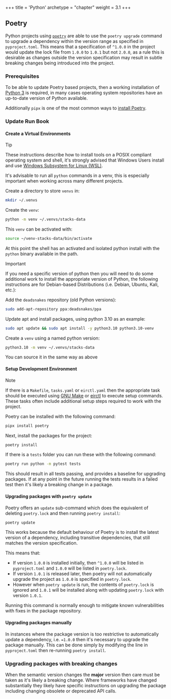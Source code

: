 +++
title = 'Python'
archetype = "chapter"
weight = 3.1
+++

## Poetry

Python projects using [`poetry`](https://python-poetry.org/docs/) are able to use the `poetry upgrade` command to upgrade a dependency within the version range as specified in `pyproject.toml`. This means that a specification of `^1.0.0` in the project would update the lock file from `1.0.0` to `1.0.1` but not `2.0.0`, as a rule this is desirable as changes outside the version specification may result in subtle breaking changes being introduced into the project.

### Prerequisites

To be able to update Poetry based projects, then a working installation of [Python 3](https://www.python.org/downloads/) is required, in many cases operating system repositories have an up-to-date version of Python available.

Additionally `pipx` is one of the most common ways to [install Poetry](https://pipx.pypa.io/stable/installation/).

### Update Run Book

#### Create a Virtual Environments

> [!TIP]
> These instructions describe how to install tools on a POSIX compliant operating system and shell, it's strongly advised that Windows Users install and use [Windows Subsystem for Linux (WSL)](https://learn.microsoft.com/en-us/windows/wsl/install).

It's advisable to run all `python` commands in a venv, this is especially important when working across many different projects.

Create a directory to store `venvs` in:

```sh
mkdir ~/.venvs
```

Create the `venv`:

```sh
python -m venv ~/.venvs/stacks-data
```

This `venv` can be activated with:

```sh
source ~/venv-stacks-data/bin/activate
```

At this point the shell has an activated and isolated python install with the `python` binary available in the path.

> [!IMPORTANT]
> If you need a specific version of python then you will need to do some additional work to install the appropriate version of Python, the following instructions are for Debian-based Distributions (i.e. Debian, Ubuntu, Kali, etc.):
>
> Add the `deadsnakes` repository (old Python versions):
>
> ```sh
> sudo add-apt-repository ppa:deadsnakes/ppa
> ```
>
> Update apt and install packages, using python 3.10 as an example:
>
> ```sh
> sudo apt update && sudo apt install -y python3.10 python3.10-venv
> ```
>
> Create a `venv` using a named python version:
>
> ```sh
> python3.10 -m venv ~/.venvs/stacks-data
> ```
>
> You can source it in the same way as above

#### Setup Development Environment

> [!NOTE]
> If there is a `Makefile`, `tasks.yaml` or `eirctl.yaml` then the appropriate task should be executed using [GNU Make](https://www.gnu.org/software/make/) or [eirctl](https://github.com/Ensono/eirctl) to execute setup commands. These tasks often include additional setup steps required to work with the project.

Poetry can be installed with the following command:

```sh
pipx install poetry
```

Next, install the packages for the project:

```sh
poetry install
```

If there is a `tests` folder you can run these with the following command:

```sh
poetry run python -m pytest tests
```

This should result in all tests passing, and provides a baseline for upgrading packages. If at any point in the future running the tests results in a failed test then it's likely a breaking change in a package.

#### Upgrading packages with `poetry update`

Poetry offers an `update` sub-command which does the equivalent of deleting `poetry.lock` and then running `poetry install`:

```sh
poetry update
```

This works because the default behaviour of Poetry is to install the latest version of a dependency, including transitive dependencies, that still matches the version specification.

This means that:

- If version `1.0.0` is installed initially, then `^1.0.0` will be listed in `pyproject.toml` and `1.0.0` will be listed in `poetry.lock`.
- If version `1.0.1` is released later, then poetry will not automatically upgrade the project as `1.0.0` is specified in `poetry.lock`.
- However when `poetry update` is run, the contents of `poetry.lock` is ignored and `1.0.1` will be installed along with updating `poetry.lock` with version `1.0.1`.

Running this command is normally enough to mitigate known vulnerabilities with fixes in the package repository.

#### Upgrading packages manually

In instances where the package version is too restrictive to automatically update a dependency, i.e. `=1.0.0` then it's necessary to upgrade the package manually. This can be done simply by modifying the line in `pyproject.toml` then re-running `poetry install`.

### Upgrading packages with breaking changes

When the semantic version changes the **major** version then care must be taken as it's likely a breaking change. Where frameworks have changed substantially they likely have specific instructions on upgrading the package including changing obsolete or deprecated API calls.
